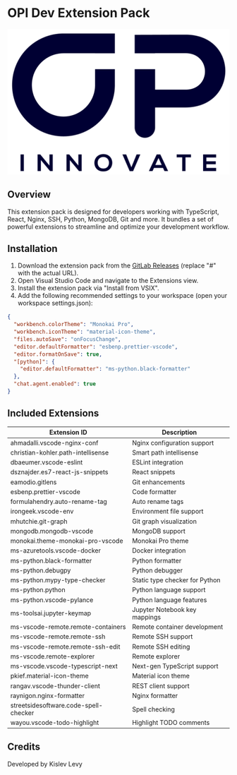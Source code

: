 # OPI Dev Extension Pack

![OPI Icon](icon.png)

## Overview

This extension pack is designed for developers working with TypeScript, React, Nginx, SSH, Python, MongoDB, Git and more. It bundles a set of powerful extensions to streamline and optimize your development workflow.

## Installation

1. Download the extension pack from the [GitLab Releases](https://github.com/kislev-opi/opi-dev-extension-pack/releases/latest) (replace "#" with the actual URL).
2. Open Visual Studio Code and navigate to the Extensions view.
3. Install the extension pack via "Install from VSIX".
4. Add the following recommended settings to your workspace (open your workspace settings.json):

```json
{
  "workbench.colorTheme": "Monokai Pro",
  "workbench.iconTheme": "material-icon-theme",
  "files.autoSave": "onFocusChange",
  "editor.defaultFormatter": "esbenp.prettier-vscode",
  "editor.formatOnSave": true,
  "[python]": {
    "editor.defaultFormatter": "ms-python.black-formatter"
  },
  "chat.agent.enabled": true
}
```

## Included Extensions

| Extension ID                          | Description                    |
| ------------------------------------- | ------------------------------ |
| ahmadalli.vscode-nginx-conf           | Nginx configuration support    |
| christian-kohler.path-intellisense    | Smart path intellisense        |
| dbaeumer.vscode-eslint                | ESLint integration             |
| dsznajder.es7-react-js-snippets       | React snippets                 |
| eamodio.gitlens                       | Git enhancements               |
| esbenp.prettier-vscode                | Code formatter                 |
| formulahendry.auto-rename-tag         | Auto rename tags               |
| irongeek.vscode-env                   | Environment file support       |
| mhutchie.git-graph                    | Git graph visualization        |
| mongodb.mongodb-vscode                | MongoDB support                |
| monokai.theme-monokai-pro-vscode      | Monokai Pro theme              |
| ms-azuretools.vscode-docker           | Docker integration             |
| ms-python.black-formatter             | Python formatter               |
| ms-python.debugpy                     | Python debugger                |
| ms-python.mypy-type-checker           | Static type checker for Python |
| ms-python.python                      | Python language support        |
| ms-python.vscode-pylance              | Python language features       |
| ms-toolsai.jupyter-keymap             | Jupyter Notebook key mappings  |
| ms-vscode-remote.remote-containers    | Remote container development   |
| ms-vscode-remote.remote-ssh           | Remote SSH support             |
| ms-vscode-remote.remote-ssh-edit      | Remote SSH editing             |
| ms-vscode.remote-explorer             | Remote explorer                |
| ms-vscode.vscode-typescript-next      | Next-gen TypeScript support    |
| pkief.material-icon-theme             | Material icon theme            |
| rangav.vscode-thunder-client          | REST client support            |
| raynigon.nginx-formatter              | Nginx formatter                |
| streetsidesoftware.code-spell-checker | Spell checking                 |
| wayou.vscode-todo-highlight           | Highlight TODO comments        |

## Credits

Developed by Kislev Levy
